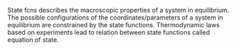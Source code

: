 State fcns describes the macroscopic properties of a system in equilibrium. The possible configurations of the coordinates/parameters of a system in equilibrium are constrained by the state functions. Thermodynamic laws based on experiments lead to relation between state functions called equation of state.

